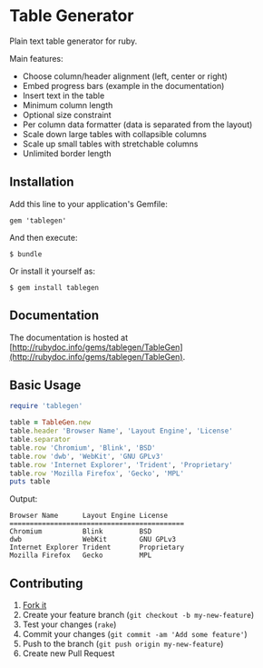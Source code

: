# Table Generator

Plain text table generator for ruby.

Main features:

- Choose column/header alignment (left, center or right)
- Embed progress bars (example in the documentation)
- Insert text in the table
- Minimum column length
- Optional size constraint
- Per column data formatter (data is separated from the layout)
- Scale down large tables with collapsible columns
- Scale up small tables with stretchable columns
- Unlimited border length

## Installation

Add this line to your application's Gemfile:

    gem 'tablegen'

And then execute:

    $ bundle

Or install it yourself as:

    $ gem install tablegen

## Documentation

The documentation is hosted at
[http://rubydoc.info/gems/tablegen/TableGen](http://rubydoc.info/gems/tablegen/TableGen).

## Basic Usage

```ruby
require 'tablegen'

table = TableGen.new
table.header 'Browser Name', 'Layout Engine', 'License'
table.separator
table.row 'Chromium', 'Blink', 'BSD'
table.row 'dwb', 'WebKit', 'GNU GPLv3'
table.row 'Internet Explorer', 'Trident', 'Proprietary'
table.row 'Mozilla Firefox', 'Gecko', 'MPL'
puts table
```

Output:

```text
Browser Name      Layout Engine License
===========================================
Chromium          Blink         BSD
dwb               WebKit        GNU GPLv3
Internet Explorer Trident       Proprietary
Mozilla Firefox   Gecko         MPL
```

## Contributing

1. [Fork it](https://bitbucket.org/cfi30/tablegen/fork)
2. Create your feature branch (`git checkout -b my-new-feature`)
3. Test your changes (`rake`)
4. Commit your changes (`git commit -am 'Add some feature'`)
5. Push to the branch (`git push origin my-new-feature`)
6. Create new Pull Request
